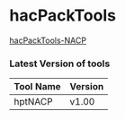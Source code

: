 # hacPackTools

[hacPackTools-NACP](https://github.com/The-4n/hacPack/tree/master/hacPack-Tools/hacPackTools-NACP)  

### Latest Version of tools

| Tool Name | Version |
| --------- | ------- |
| hptNACP   | v1.00   |